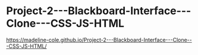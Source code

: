 # Project-2---Blackboard-Interface---Clone---CSS-JS-HTML
https://madeline-cole.github.io/Project-2---Blackboard-Interface---Clone---CSS-JS-HTML/

